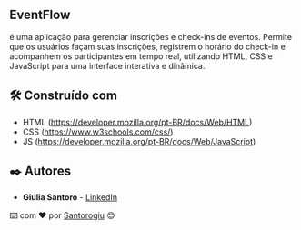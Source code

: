 ## EventFlow
é uma aplicação para gerenciar inscrições e check-ins de eventos. Permite que os usuários façam suas inscrições, registrem o horário do check-in 
e acompanhem os participantes em tempo real, utilizando HTML, CSS e JavaScript para uma interface interativa e dinâmica.

## 🛠️ Construído com

- HTML (https://developer.mozilla.org/pt-BR/docs/Web/HTML)
- CSS (https://www.w3schools.com/css/)
- JS (https://developer.mozilla.org/pt-BR/docs/Web/JavaScript)

## ✒️ Autores

- **Giulia Santoro** - [LinkedIn](https://www.linkedin.com/in/giulia-santoro-ribeiro)

⌨️ com ❤️ por [Santorogiu](https://github.com/Santorogiu) 😊
